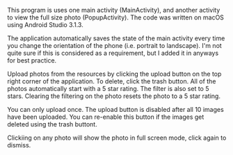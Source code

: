 This program is uses one main activity (MainActivity), and another activity to view the full size photo (PopupActivity).
The code was written on macOS using Android Studio 3.1.3.

The application automatically saves the state of the main activity every time you change the orientation of the phone (i.e. portrait to landscape). I'm not quite sure if this is considered as a requirement, but I added it in anyways for best practice. 

Upload photos from the resources by clicking the upload button on the top right corner of the application. To delete, click the trash button. All of the photos automatically start with a 5 star rating. The filter is also set to 5 stars. Clearing the filtering on the photo resets the photo to a 5 star rating.

You can only upload once. The upload button is disabled after all 10 images have been uploaded. You can re-enable this button if the images get deleted using the trash buttont. 

Clickiing on any photo will show the photo in full screen mode, click again to dismiss.
